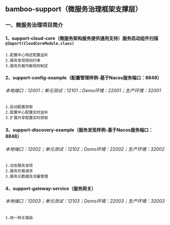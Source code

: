 ## bamboo-support（微服务治理框架支撑层）

### 一、微服务治理项目简介
#### 1、support-cloud-core（微服务架构服务提供通用支持）服务启动组件扫描`@Import(CloudCoreModule.class)`
    1.配置中心特定配置监听
    2.服务发现规则约束
    3.服务负载均衡规则制定
#### 2、support-config-example（配置管理样例-基于Nacos服务端口：8848）
###### 本地端口：12001；单元测试：12101；Demo环境：22001；生产环境：32001
    1.启动配置获取
    2.配置中心配置实时监听
    3.扩展共享配置实时获取
#### 3、support-discovery-example（服务发现样例-基于Nacos服务端口：8848）
###### 本地端口：12002；单元测试：12102；Demo环境：22002；生产环境：32002
    1.动态服务发现
    2.服务负载请求
    3.服务元数据及流量管理
#### 4、support-gateway-service（服务网关）
###### 本地端口：12003；单元测试：12103；Demo环境：22003；生产环境：32003
    1.统一网关路由
